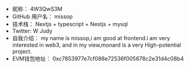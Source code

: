 - 昵称：  4W3QwS3M
- GitHub 用户名：  missop
- 技术栈：  Nextjs + typescript + Nestjs + mysql
- Twitter:   W Judy
- 自我介绍：  my name is missop,i am good at frontend.i am very interested in web3,
and in my view,monard is a very High-potential project.
- EVM钱包地址： 0xc7853977e7cf088e72536f005678c2e31d4c08b4
